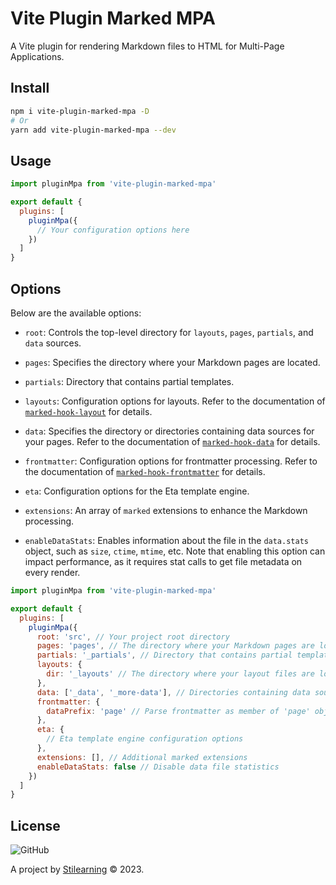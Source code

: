 # Vite Plugin Marked MPA

A Vite plugin for rendering Markdown files to HTML for Multi-Page Applications.

## Install

```bash
npm i vite-plugin-marked-mpa -D
# Or
yarn add vite-plugin-marked-mpa --dev
```

## Usage

```js
import pluginMpa from 'vite-plugin-marked-mpa'

export default {
  plugins: [
    pluginMpa({
      // Your configuration options here
    })
  ]
}
```

## Options

Below are the available options:

- `root`: Controls the top-level directory for `layouts`, `pages`, `partials`, and `data` sources.

- `pages`: Specifies the directory where your Markdown pages are located.

- `partials`: Directory that contains partial templates.

- `layouts`: Configuration options for layouts. Refer to the documentation of [`marked-hook-layout`](https://github.com/bent10/marked-extensions/tree/main/packages/hook-layout) for details.

- `data`: Specifies the directory or directories containing data sources for your pages. Refer to the documentation of [`marked-hook-data`](https://github.com/bent10/marked-extensions/tree/main/packages/hook-data) for details.

- `frontmatter`: Configuration options for frontmatter processing. Refer to the documentation of [`marked-hook-frontmatter`](https://github.com/bent10/marked-extensions/tree/main/packages/hook-frontmatter) for details.

- `eta`: Configuration options for the Eta template engine.

- `extensions`: An array of `marked` extensions to enhance the Markdown processing.

- `enableDataStats`: Enables information about the file in the `data.stats` object, such as `size`, `ctime`, `mtime`, etc. Note that enabling this option can impact performance, as it requires stat calls to get file metadata on every render.

```js
import pluginMpa from 'vite-plugin-marked-mpa'

export default {
  plugins: [
    pluginMpa({
      root: 'src', // Your project root directory
      pages: 'pages', // The directory where your Markdown pages are located
      partials: '_partials', // Directory that contains partial templates
      layouts: {
        dir: '_layouts' // The directory where your layout files are located
      },
      data: ['_data', '_more-data'], // Directories containing data sources
      frontmatter: {
        dataPrefix: 'page' // Parse frontmatter as member of 'page' object
      },
      eta: {
        // Eta template engine configuration options
      },
      extensions: [], // Additional marked extensions
      enableDataStats: false // Disable data file statistics
    })
  ]
}
```

## License

![GitHub](https://img.shields.io/github/license/bent10/vite-plugins)

A project by [Stilearning](https://stilearning.com) &copy; 2023.
